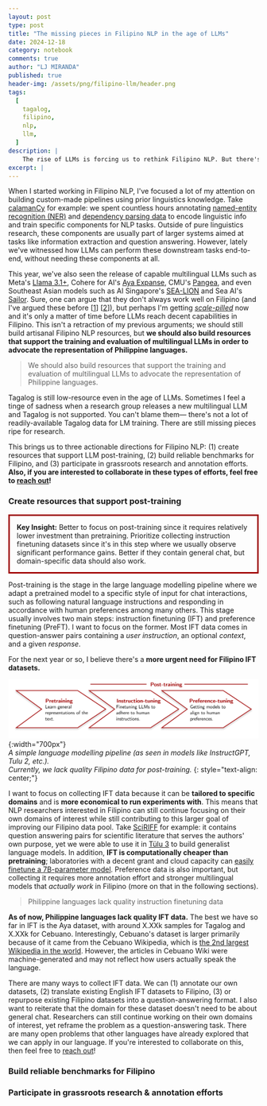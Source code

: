 ```yaml
---
layout: post
type: post
title: "The missing pieces in Filipino NLP in the age of LLMs"
date: 2024-12-18
category: notebook
comments: true
author: "LJ MIRANDA"
published: true
header-img: /assets/png/filipino-llm/header.png
tags:
  [
    tagalog,
    filipino,
    nlp,
    llm,
  ]
description: |
    The rise of LLMs is forcing us to rethink Filipino NLP. But there's still a ton of work to do&mdash;just not the stuff you might think. Here's my take on what's worth doing, what's a waste of time, and where Filipino NLP research should be heading.
excerpt: |
---
```


<span class="firstcharacter">W</span>hen I started working in Filipino NLP, I've focused a lot of my attention on building custom-made pipelines using prior linguistics knowledge.
Take [calamanCy](https://ljvmiranda921/calamanCy) for example: we spent countless hours annotating [named-entity recognition (NER)](https://aclanthology.org/2023.sealp-1.2/) and [dependency parsing data](https://huggingface.co/datasets/UD-Filipino/UD_Tagalog-NewsCrawl) to encode linguistic info and train specific components for NLP tasks.
Outside of pure linguistics research, these components are usually part of larger systems aimed at tasks like information extraction and question answering.
However, lately we've witnessed how LLMs can perform these downstream tasks end-to-end, without needing these components at all.

This year, we've also seen the release of capable multilingual LLMs such as Meta's [Llama 3.1+](https://ai.meta.com/blog/meta-llama-3-1/), Cohere for AI's [Aya Expanse](https://cohere.com/blog/aya-expanse-connecting-our-world), CMU's [Pangea](https://neulab.github.io/Pangea/), and even Southeast Asian models such as AI Singapore's [SEA-LION](https://sea-lion.ai/) and Sea AI's [Sailor](https://huggingface.co/collections/sail/sailor2-language-models-674d7c9e6b4dbbd9a869906b).
Sure, one can argue that they don't always work well on Filipino (and I've argued these before [[1](/notebook/2023/08/04/llm-tagalog/)] [[2](/notebook/2024/07/02/talk-dlsu/)]), but perhaps I'm getting [*scale-pilled*](https://arxiv.org/abs/2001.08361) now and it's only a matter of time before LLMs reach decent capabilities in Filipino.
This isn't a retraction of my previous arguments; we should still build artisanal Filipino NLP resources, but **we should also build resources that support the training and evaluation of multilingual LLMs in order to advocate the representation of Philippine languages.**

> We should also build resources that support the training and evaluation
> of multilingual LLMs to advocate the representation of Philippine languages.

Tagalog is still low-resource even in the age of LLMs.
Sometimes I feel a tinge of sadness when a research group releases a new multilingual LLM and Tagalog is not supported.
You can't blame them&mdash; there's not a lot of readily-available Tagalog data for LM training.
There are still missing pieces ripe for research.

This brings us to three actionable directions for Filipino NLP: (1) create resources that support LLM post-training, (2) build reliable benchmarks for Filipino, and (3) participate in grassroots research and annotation efforts.
**Also, if you are interested to collaborate in these types of efforts, feel free to [reach out](mailto:ljvmiranda@gmail.com)!**


### Create resources that support post-training

<p style="border:3px; border-style:solid; border-color:#a00000; padding: 1em;">
<b>Key Insight:</b> 
Better to focus on post-training since it requires relatively lower investment than pretraining.
Prioritize collecting instruction finetuning datasets since it's in this step where we usually observe significant performance gains. 
Better if they contain general chat, but domain-specific data should also work.
</p>

Post-training is the stage in the large language modelling pipeline where we adapt a pretrained model to a specific style of input for chat interactions, such as following natural language instructions and responding in accordance with human preferences among many others.
This stage usually involves two main steps: instruction finetuning (IFT) and preference finetuning (PreFT).
I want to focus on the former.
Most IFT data comes in question-answer pairs containing a *user instruction*, an optional *context*, and a given *response*.
<!-- PreFT data, on the other hand, consists of human preferences on model outputs, which can be collected either [manually](https://arxiv.org/abs/2204.05862) or using [another language model](https://arxiv.org/abs/2310.01377) (or a [combination of both](https://arxiv.org/abs/2410.19133)). -->
For the next year or so, I believe there's a **more urgent need for Filipino IFT datasets.**

![](/assets/png/filipino-llm/llm_training.png){:width="700px"}  
*A simple language modelling pipeline (as seen in models like InstructGPT, Tulu 2, etc.).  
Currently, we lack quality Filipino data for post-training.*
{: style="text-align: center;"}

I want to focus on collecting IFT data because it can be **tailored to specific domains** and is **more economical to run experiments with**.
This means that NLP researchers interested in Filipino can still continue focusing on their own domains of interest while still contributing to this larger goal of improving our Filipino data pool.
Take [SciRIFF](https://arxiv.org/abs/2406.07835) for example: it contains question answering pairs for scientific literature that serves the authors' own purpose, yet we were able to use it in [T&uuml;lu 3](https://arxiv.org/abs/2411.15124) to build generalist language models.
In addition, **IFT is computationally cheaper than pretraining**; laboratories with a decent grant and cloud capacity can [easily finetune a 7B-parameter model](https://github.com/hiyouga/LLaMA-Factory?tab=readme-ov-file#hardware-requirement).
Preference data is also important, but collecting it requires more annotation effort and stronger multilingual models that *actually work* in Filipino (more on that in the following sections).

> Philippine languages lack quality instruction finetuning data

**As of now, Philippine languages lack quality IFT data.**
The best we have so far in IFT is the Aya dataset, with around X.XXk samples for Tagalog and X.XXk for Cebuano.
Interestingly, Cebuano's dataset is larger primarily because of it came from the Cebuano Wikipedia, which is [the 2nd largest Wikipedia in the world](https://en.wikipedia.org/wiki/Cebuano_Wikipedia).
However, the articles in Cebuano Wiki were machine-generated and may not reflect how users actually speak the language.


<!-- bar chart of Tagalog Cebuano in AYa -->

There are many ways to collect IFT data.
We can (1) annotate our own datasets, (2) translate existing English IFT datasets to Filipino, (3) or repurpose existing Filipino datasets into a question-answering format.
I also want to reiterate that the domain for these dataset doesn't need to be about general chat.
Researchers can still continue working on their own domains of interest, yet reframe the problem as a question-answering task.
There are many open problems that other languages have already explored that we can apply in our language.
If you're interested to collaborate on this, then feel free to [reach out](mailto:ljvmiranda@gmail.com)!


### Build reliable benchmarks for Filipino


### Participate in grassroots research & annotation efforts

